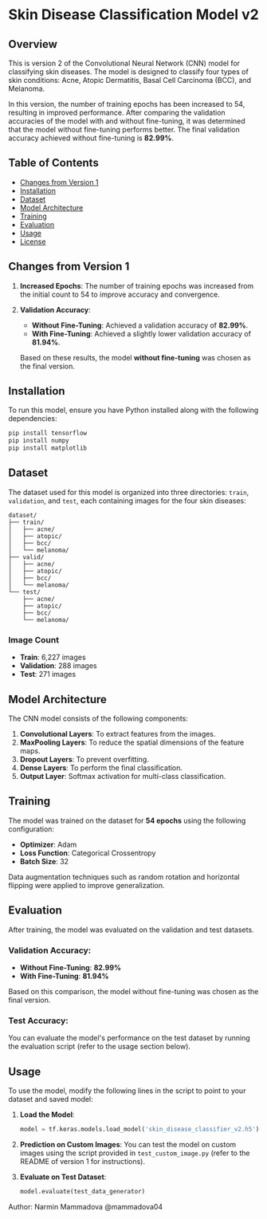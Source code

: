 # Skin Disease Classification Model v2

## Overview

This is version 2 of the Convolutional Neural Network (CNN) model for classifying skin diseases. The model is designed to classify four types of skin conditions: Acne, Atopic Dermatitis, Basal Cell Carcinoma (BCC), and Melanoma. 

In this version, the number of training epochs has been increased to 54, resulting in improved performance. After comparing the validation accuracies of the model with and without fine-tuning, it was determined that the model without fine-tuning performs better. The final validation accuracy achieved without fine-tuning is **82.99%**.

## Table of Contents
- [Changes from Version 1](#changes-from-version-1)
- [Installation](#installation)
- [Dataset](#dataset)
- [Model Architecture](#model-architecture)
- [Training](#training)
- [Evaluation](#evaluation)
- [Usage](#usage)
- [License](#license)

## Changes from Version 1

1. **Increased Epochs**: The number of training epochs was increased from the initial count to 54 to improve accuracy and convergence.
2. **Validation Accuracy**:
   - **Without Fine-Tuning**: Achieved a validation accuracy of **82.99%**.
   - **With Fine-Tuning**: Achieved a slightly lower validation accuracy of **81.94%**.
   
   Based on these results, the model **without fine-tuning** was chosen as the final version.

## Installation

To run this model, ensure you have Python installed along with the following dependencies:

```bash
pip install tensorflow
pip install numpy
pip install matplotlib
```

## Dataset

The dataset used for this model is organized into three directories: `train`, `validation`, and `test`, each containing images for the four skin diseases:

```
dataset/
├── train/
│   ├── acne/
│   ├── atopic/
│   ├── bcc/
│   └── melanoma/
├── valid/
│   ├── acne/
│   ├── atopic/
│   ├── bcc/
│   └── melanoma/
└── test/
    ├── acne/
    ├── atopic/
    ├── bcc/
    └── melanoma/
```

### Image Count
- **Train**: 6,227 images
- **Validation**: 288 images
- **Test**: 271 images

## Model Architecture

The CNN model consists of the following components:
1. **Convolutional Layers**: To extract features from the images.
2. **MaxPooling Layers**: To reduce the spatial dimensions of the feature maps.
3. **Dropout Layers**: To prevent overfitting.
4. **Dense Layers**: To perform the final classification.
5. **Output Layer**: Softmax activation for multi-class classification.

## Training

The model was trained on the dataset for **54 epochs** using the following configuration:
- **Optimizer**: Adam
- **Loss Function**: Categorical Crossentropy
- **Batch Size**: 32

Data augmentation techniques such as random rotation and horizontal flipping were applied to improve generalization.

## Evaluation

After training, the model was evaluated on the validation and test datasets.

### Validation Accuracy:
- **Without Fine-Tuning**: **82.99%**
- **With Fine-Tuning**: **81.94%**

Based on this comparison, the model without fine-tuning was chosen as the final version.

### Test Accuracy:
You can evaluate the model's performance on the test dataset by running the evaluation script (refer to the usage section below).

## Usage

To use the model, modify the following lines in the script to point to your dataset and saved model:

1. **Load the Model**:
   ```python
   model = tf.keras.models.load_model('skin_disease_classifier_v2.h5')
   ```

2. **Prediction on Custom Images**:
   You can test the model on custom images using the script provided in `test_custom_image.py` (refer to the README of version 1 for instructions).

3. **Evaluate on Test Dataset**:
   ```python
   model.evaluate(test_data_generator)
   ```

Author: Narmin Mammadova @mammadova04

